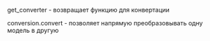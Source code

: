 get_converter - возвращает функцию для конвертации

conversion.convert - позволяет напрямую преобразовывать одну модель в другую